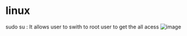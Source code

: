 # linux

sudo su : It allows user to swith to root user to get the all acess
![image](https://github.com/user-attachments/assets/3ac17848-1ebe-4ffd-a786-c2eee27e49ac)


